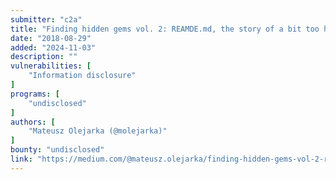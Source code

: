 ```yaml
---
submitter: "c2a"
title: "Finding hidden gems vol. 2: REAMDE.md, the story of a bit too helpful readme file"
date: "2018-08-29"
added: "2024-11-03"
description: ""
vulnerabilities: [
    "Information disclosure"
]
programs: [
    "undisclosed"
]
authors: [
    "Mateusz Olejarka (@molejarka)"
]
bounty: "undisclosed"
link: "https://medium.com/@mateusz.olejarka/finding-hidden-gems-vol-2-reamde-md-the-story-of-a-bit-too-helpful-readme-file-12d6bb51e77f"
---
```




